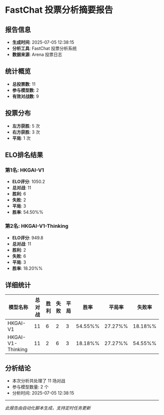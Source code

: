 # FastChat 投票分析摘要报告

## 报告信息
- **生成时间**: 2025-07-05 12:38:15
- **分析工具**: FastChat 投票分析系统
- **数据来源**: Arena 投票日志

## 统计概览
- **总投票数**: 11
- **参与模型数**: 2
- **有效对战数**: 9

## 投票分布
- **左方获胜**: 5 次
- **右方获胜**: 3 次
- **平局**: 1 次

## ELO排名结果
### 第1名: HKGAI-V1
- **ELO评分**: 1050.2
- **总对战**: 11
- **胜利**: 6
- **失败**: 2
- **平局**: 3
- **胜率**: 54.50%%

### 第2名: HKGAI-V1-Thinking
- **ELO评分**: 949.8
- **总对战**: 11
- **胜利**: 2
- **失败**: 6
- **平局**: 3
- **胜率**: 18.20%%

## 详细统计

| 模型名称 | 总对战 | 胜利 | 失败 | 平局 | 胜率 | 平局率 | 失败率 |
|---------|--------|------|------|------|------|--------|--------|
| HKGAI-V1 | 11 | 6 | 2 | 3 | 54.55%% | 27.27%% | 18.18%% |
| HKGAI-V1-Thinking | 11 | 2 | 6 | 3 | 18.18%% | 27.27%% | 54.55%% |

## 分析结论
- 本次分析共处理了 11 场对战
- 参与模型数量: 2 个
- 分析时间: 2025-07-05 12:38:15

---
*此报告由自动化脚本生成，支持定时任务更新*
